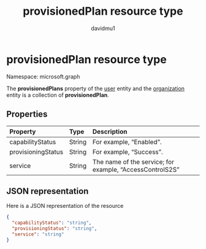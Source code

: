 ﻿---
title: "provisionedPlan resource type"
description: "The **provisionedPlans** property of the user entity and the organization entity is a collection of **provisionedPlan**."
localization_priority: Normal
author: "davidmu1"
ms.prod: ""
doc_type: resourcePageType
---

# provisionedPlan resource type

Namespace: microsoft.graph

The **provisionedPlans** property of the [user](user.md) entity and the [organization](organization.md) entity is a collection of **provisionedPlan**.

## Properties

| Property           | Type   | Description                                              |
| :----------------- | :----- | :------------------------------------------------------- |
| capabilityStatus   | String | For example, “Enabled”.                                  |
| provisioningStatus | String | For example, “Success”.                                  |
| service            | String | The name of the service; for example, “AccessControlS2S” |

## JSON representation

Here is a JSON representation of the resource

<!-- {
  "blockType": "resource",
  "optionalProperties": [

  ],
  "@odata.type": "microsoft.graph.provisionedPlan"
}-->

```json
{
  "capabilityStatus": "string",
  "provisioningStatus": "string",
  "service": "string"
}

```

<!-- uuid: 8fcb5dbc-d5aa-4681-8e31-b001d5168d79
2015-10-25 14:57:30 UTC -->

<!-- {
  "type": "#page.annotation",
  "description": "provisionedPlan resource",
  "keywords": "",
  "section": "documentation",
  "tocPath": ""
}-->
